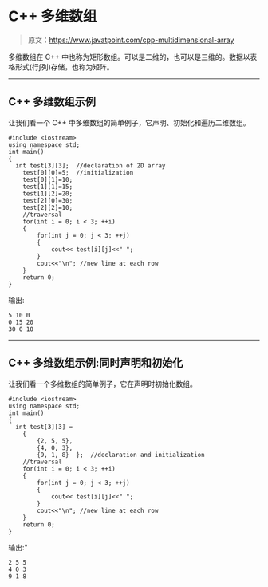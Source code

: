 # C++ 多维数组

> 原文：<https://www.javatpoint.com/cpp-multidimensional-array>

多维数组在 C++ 中也称为矩形数组。可以是二维的，也可以是三维的。数据以表格形式(行∫列)存储，也称为矩阵。

* * *

## C++ 多维数组示例

让我们看一个 C++ 中多维数组的简单例子，它声明、初始化和遍历二维数组。

```
#include <iostream>
using namespace std;
int main()
{
  int test[3][3];  //declaration of 2D array 
    test[0][0]=5;  //initialization 
    test[0][1]=10; 
    test[1][1]=15;
    test[1][2]=20;
    test[2][0]=30;
    test[2][2]=10;
    //traversal  
    for(int i = 0; i < 3; ++i)
    {
        for(int j = 0; j < 3; ++j)
        {
            cout<< test[i][j]<<" ";
        }
        cout<<"\n"; //new line at each row 
    }
    return 0;
}

```

输出:

```
5 10 0 
0 15 20 
30 0 10 

```

* * *

## C++ 多维数组示例:同时声明和初始化

让我们看一个多维数组的简单例子，它在声明时初始化数组。

```
#include <iostream>
using namespace std;
int main()
{
  int test[3][3] =
    {
        {2, 5, 5},
        {4, 0, 3},
        {9, 1, 8}  };  //declaration and initialization  
    //traversal  
    for(int i = 0; i < 3; ++i)
    {
        for(int j = 0; j < 3; ++j)
        {
            cout<< test[i][j]<<" ";
        }
        cout<<"\n"; //new line at each row 
    }
    return 0;
}

```

输出:"

```
2 5 5 
4 0 3 
9 1 8

```